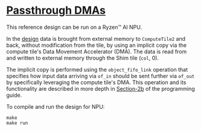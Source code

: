<!---//===- README.md --------------------------*- Markdown -*-===//
//
// This file is licensed under the Apache License v2.0 with LLVM Exceptions.
// See https://llvm.org/LICENSE.txt for license information.
// SPDX-License-Identifier: Apache-2.0 WITH LLVM-exception
//
// Copyright (C) 2024, Advanced Micro Devices, Inc.
// 
//===----------------------------------------------------------------------===//-->

# <ins>Passthrough DMAs</ins>

This reference design can be run on a Ryzen™ AI NPU.

In the [design](./aie2.py) data is brought from external memory to `ComputeTile2` and back, without modification from the tile, by using an implicit copy via the compute tile's Data Movement Accelerator (DMA). The data is read from and written to external memory through the Shim tile (`col`, 0).

The implicit copy is performed using the `object_fifo_link` operation that specifies how input data arriving via `of_in` should be sent further via `of_out` by specifically leveraging the compute tile's DMA. This operation and its functionality are described in more depth in [Section-2b](../../../programming_guide/section-2/section-2b/03_Link_Distribute_Join/README.md#object-fifo-link) of the programming guide.


To compile and run the design for NPU:
```
make
make run
```